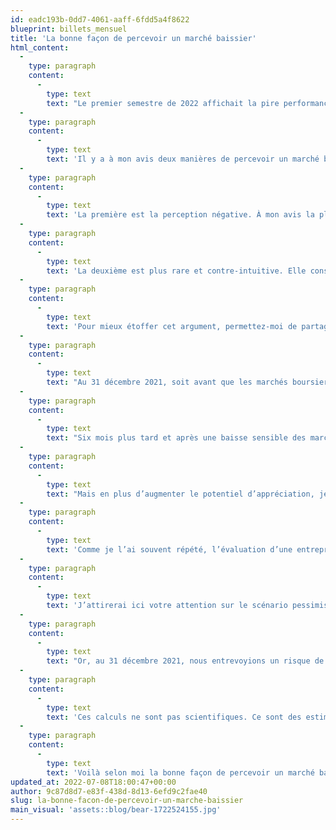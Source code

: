 ```yaml
---
id: eadc193b-0dd7-4061-aaff-6fdd5a4f8622
blueprint: billets_mensuel
title: 'La bonne façon de percevoir un marché baissier'
html_content:
  -
    type: paragraph
    content:
      -
        type: text
        text: "Le premier semestre de 2022 affichait la pire performance boursière depuis 1970. Au semestre, le S&P\_500 a perdu 20,6\_% de sa valeur, le Nasdaq, 29,5\_%, et le S&P/TSX, 11,1\_% (tous, sans tenir compte des dividendes). La meilleure performance relative du marché canadien relève principalement du secteur pétrolier qui a enregistré un rendement de 23,5\_% et terminé le semestre avec un poids de 18,4\_% de l’indice."
  -
    type: paragraph
    content:
      -
        type: text
        text: 'Il y a à mon avis deux manières de percevoir un marché baissier.'
  -
    type: paragraph
    content:
      -
        type: text
        text: 'La première est la perception négative. À mon avis la plus courante, elle est alimentée par les messages dont nous bombardent les médias. Les investisseurs focaliseront ici leur attention sur ce qu’ils ont perdu dans ce marché baissier. Certains se demanderont si la correction les fera dévier de leurs plans de retraite. Plusieurs remettront en question leur décision d’investir dans les actions.'
  -
    type: paragraph
    content:
      -
        type: text
        text: 'La deuxième est plus rare et contre-intuitive. Elle consiste à renverser notre perception de la baisse des marchés en réalisant que cette dernière aura des effets favorables dans les années à venir. En effet, je crois que la baisse sensible des marchés baissiers des derniers mois, qui reflète principalement la forte hausse des taux d’intérêt, aura en grande partie éliminé de nombreux excès observés au cours des dernières années dans les marchés boursiers et dans l’économie. Plus important, elle accroît les perspectives de rendements boursiers des prochaines années.'
  -
    type: paragraph
    content:
      -
        type: text
        text: 'Pour mieux étoffer cet argument, permettez-moi de partager avec vous quelques statistiques de notre portefeuille de gestion privée qui représente la majorité des actifs sous la gestion de COTE 100.'
  -
    type: paragraph
    content:
      -
        type: text
        text: "Au 31 décembre 2021, soit avant que les marchés boursiers n’entament leur correction, nous estimions que le rendement des 12 mois à venir de notre portefeuille était de près de 9\_%. Ce rendement potentiel est calculé selon l’évaluation que nous faisons de chacun des titres du portefeuille. Les évaluations sont mises à jour au moins trimestriellement en fonction, entre autres, des plus récents résultats de chacune de nos sociétés, de ses perspectives pour l’année à venir et de l’évolution des taux d’intérêt."
  -
    type: paragraph
    content:
      -
        type: text
        text: "Six mois plus tard et après une baisse sensible des marchés, nous envisageons un rendement de 22,5\_% pour le même portefeuille au cours des 12 prochains mois."
  -
    type: paragraph
    content:
      -
        type: text
        text: "Mais en plus d’augmenter le potentiel d’appréciation, je crois que la baisse des marchés a aussi réduit sensiblement le risque de baisse du portefeuille. N’est-ce pas logique\_: plus les titres baissent, plus le potentiel d’appréciation augmente et plus le risque de baisse diminue?"
  -
    type: paragraph
    content:
      -
        type: text
        text: 'Comme je l’ai souvent répété, l’évaluation d’une entreprise n’est pas un exercice précis. Il faut tenir compte de plusieurs scénarios possibles dans notre évaluation et leur attribuer une probabilité. Ainsi, pour chaque titre que nous détenons, nous établissons une évaluation pour un scénario réaliste (le plus probable), un scénario pessimiste et un scénario optimiste.'
  -
    type: paragraph
    content:
      -
        type: text
        text: 'J’attirerai ici votre attention sur le scénario pessimiste que nous établissons. Dans ce cas, nous tentons d’entrevoir quelle pourrait être la valeur d’une société advenant un scénario économique défavorable, des bénéfices nettement moins élevés que prévu et des ratios d’évaluation inférieurs. En effectuant ce calcul, nous tentons d’établir le pire scénario afin de mesurer le risque de baisse d’un titre.'
  -
    type: paragraph
    content:
      -
        type: text
        text: "Or, au 31 décembre 2021, nous entrevoyions un risque de baisse de 14\_% en moyenne pour les titres de portefeuille. En date du 30 juin dernier, avec la baisse des marchés, ce risque de baisse a été réduit à 1\_%."
  -
    type: paragraph
    content:
      -
        type: text
        text: 'Ces calculs ne sont pas scientifiques. Ce sont des estimations que nous voulons les plus objectives possible. Il reste que même si nous n’avons peut-être pas été suffisamment pessimistes, ils indiquent une réduction marquée du risque de baisse et une augmentation sensible des rendements futurs à long terme.'
  -
    type: paragraph
    content:
      -
        type: text
        text: 'Voilà selon moi la bonne façon de percevoir un marché baissier.'
updated_at: 2022-07-08T18:00:47+00:00
author: 9c87d8d7-e83f-438d-8d13-6efd9c2fae40
slug: la-bonne-facon-de-percevoir-un-marche-baissier
main_visual: 'assets::blog/bear-1722524155.jpg'
---
```

